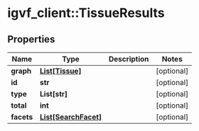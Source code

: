 # igvf_client::TissueResults


## Properties
Name | Type | Description | Notes
------------ | ------------- | ------------- | -------------
**graph** | [**List[Tissue]**](Tissue.md) |  | [optional] 
**id** | **str** |  | [optional] 
**type** | **List[str]** |  | [optional] 
**total** | **int** |  | [optional] 
**facets** | [**List[SearchFacet]**](SearchFacet.md) |  | [optional] 


